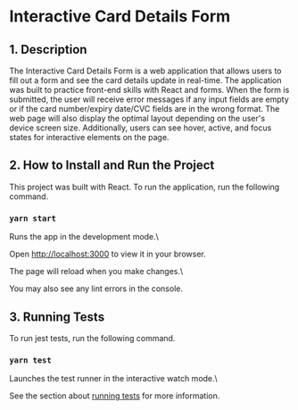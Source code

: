 # Interactive Card Details Form

## 1. Description

The Interactive Card Details Form is a web application that allows users to fill out a form and see the card details update in real-time. The application was built to practice front-end skills with React and forms. When the form is submitted, the user will receive error messages if any input fields are empty or if the card number/expiry date/CVC fields are in the wrong format. The web page will also display the optimal layout depending on the user's device screen size. Additionally, users can see hover, active, and focus states for interactive elements on the page.

## 2. How to Install and Run the Project

This project was built with React. To run the application, run the following command.

### `yarn start`

Runs the app in the development mode.\

Open [http://localhost:3000](http://localhost:3000) to view it in your browser.

The page will reload when you make changes.\

You may also see any lint errors in the console.

## 3. Running Tests

To run jest tests, run the following command.

### `yarn test`

Launches the test runner in the interactive watch mode.\

See the section about [running tests](https://facebook.github.io/create-react-app/docs/running-tests) for more information.
